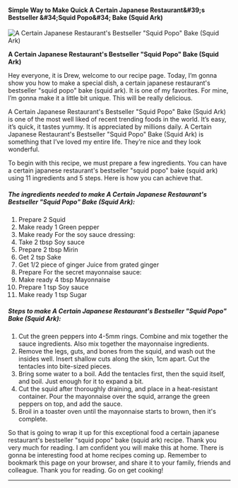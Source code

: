             

#### Simple Way to Make Quick A Certain Japanese Restaurant&amp;#39;s Bestseller &amp;#34;Squid Popo&amp;#34; Bake (Squid Ark)

![A Certain Japanese Restaurant's Bestseller &quot;Squid Popo&quot; Bake (Squid Ark)](https://img-global.cpcdn.com/recipes/5237889049821184/751x532cq70/a-certain-japanese-restaurants-bestseller-squid-popo-bake-squid-ark-recipe-main-photo.jpg)

**A Certain Japanese Restaurant's Bestseller &quot;Squid Popo&quot; Bake (Squid Ark)**

Hey everyone, it is Drew, welcome to our recipe page. Today, I’m gonna show you how to make a special dish, a certain japanese restaurant's bestseller "squid popo" bake (squid ark). It is one of my favorites. For mine, I’m gonna make it a little bit unique. This will be really delicious.

A Certain Japanese Restaurant's Bestseller "Squid Popo" Bake (Squid Ark) is one of the most well liked of recent trending foods in the world. It’s easy, it’s quick, it tastes yummy. It is appreciated by millions daily. A Certain Japanese Restaurant's Bestseller "Squid Popo" Bake (Squid Ark) is something that I’ve loved my entire life. They’re nice and they look wonderful.

To begin with this recipe, we must prepare a few ingredients. You can have a certain japanese restaurant's bestseller "squid popo" bake (squid ark) using 11 ingredients and 5 steps. Here is how you can achieve that.

##### The ingredients needed to make A Certain Japanese Restaurant's Bestseller "Squid Popo" Bake (Squid Ark):

1.  Prepare 2 Squid
2.  Make ready 1 Green pepper
3.  Make ready For the soy sauce dressing:
4.  Take 2 tbsp Soy sauce
5.  Prepare 2 tbsp Mirin
6.  Get 2 tsp Sake
7.  Get 1/2 piece of ginger Juice from grated ginger
8.  Prepare For the secret mayonnaise sauce:
9.  Make ready 4 tbsp Mayonnaise
10.  Prepare 1 tsp Soy sauce
11.  Make ready 1 tsp Sugar

##### Steps to make A Certain Japanese Restaurant's Bestseller "Squid Popo" Bake (Squid Ark):

1.  Cut the green peppers into 4-5mm rings. Combine and mix together the sauce ingredients. Also mix together the mayonnaise ingredients.
2.  Remove the legs, guts, and bones from the squid, and wash out the insides well. Insert shallow cuts along the skin, 1cm apart. Cut the tentacles into bite-sized pieces.
3.  Bring some water to a boil. Add the tentacles first, then the squid itself, and boil. Just enough for it to expand a bit.
4.  Cut the squid after thoroughly draining, and place in a heat-resistant container. Pour the mayonnaise over the squid, arrange the green peppers on top, and add the sauce.
5.  Broil in a toaster oven until the mayonnaise starts to brown, then it's complete.

So that is going to wrap it up for this exceptional food a certain japanese restaurant's bestseller "squid popo" bake (squid ark) recipe. Thank you very much for reading. I am confident you will make this at home. There is gonna be interesting food at home recipes coming up. Remember to bookmark this page on your browser, and share it to your family, friends and colleague. Thank you for reading. Go on get cooking!

* * *